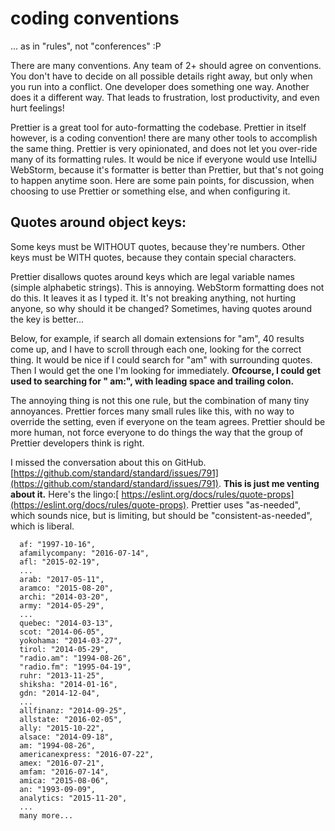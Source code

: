# coding conventions

... as in "rules", not "conferences" :P

There are many conventions. Any team of 2+ should agree on conventions. You don't have to decide on all possible details right away, but only when you run into a conflict. One developer does something one way. Another does it a different way. That leads to frustration, lost productivity, and even hurt feelings!

Prettier is a great tool for auto-formatting the codebase. Prettier in itself however, is a coding convention! there are many other tools to accomplish the same thing. Prettier is very opinionated, and does not let you over-ride many of its formatting rules. It would be nice if everyone would use IntelliJ WebStorm, because it's formatter is better than Prettier, but that's not going to happen anytime soon. Here are some pain points, for discussion, when choosing to use Prettier or something else, and when configuring it.

## Quotes around object keys:

Some keys must be WITHOUT quotes, because they're numbers. Other keys must be WITH quotes, because they contain special characters. 

Prettier disallows quotes around keys which are legal variable names \(simple alphabetic strings\). This is annoying. WebStorm formatting does not do this. It leaves it as I typed it. It's not breaking anything, not hurting anyone, so why should it be changed? Sometimes, having quotes around the key is better...

Below, for example, if search all domain extensions for "am", 40 results come up, and I have to scroll through each one, looking for the correct thing. It would be nice if I could search for "am" with surrounding quotes. Then I would get the one I'm looking for immediately. **Ofcourse, I could get used to searching for " am:", with leading space and trailing colon.**

The annoying thing is not this one rule, but the combination of many tiny annoyances. Prettier forces many small rules like this, with no way to override the setting, even if everyone on the team agrees. Prettier should be more human, not force everyone to do things the way that the group of Prettier developers think is right.

I missed the conversation about this on GitHub. [https://github.com/standard/standard/issues/791](https://github.com/standard/standard/issues/791). **This is just me venting about it.** Here's the lingo:[ https://eslint.org/docs/rules/quote-props](https://eslint.org/docs/rules/quote-props). Prettier uses "as-needed", which sounds nice, but is limiting, but should be "consistent-as-needed", which is liberal.

```text
  af: "1997-10-16",
  afamilycompany: "2016-07-14",
  afl: "2015-02-19",
  ...
  arab: "2017-05-11",
  aramco: "2015-08-20",
  archi: "2014-03-20",
  army: "2014-05-29",
  ...
  quebec: "2014-03-13",
  scot: "2014-06-05",
  yokohama: "2014-03-27",
  tirol: "2014-05-29",
  "radio.am": "1994-08-26",
  "radio.fm": "1995-04-19",
  ruhr: "2013-11-25",
  shiksha: "2014-01-16",
  gdn: "2014-12-04",
  ...
  allfinanz: "2014-09-25",
  allstate: "2016-02-05",
  ally: "2015-10-22",
  alsace: "2014-09-18",
  am: "1994-08-26",
  americanexpress: "2016-07-22",
  amex: "2016-07-21",
  amfam: "2016-07-14",
  amica: "2015-08-06",
  an: "1993-09-09",
  analytics: "2015-11-20",
  ...
  many more...
```

 



